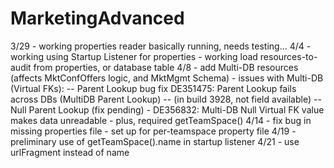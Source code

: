 # MarketingAdvanced

3/29
	- working properties reader basically running, needs testing...
4/4
	- working using Startup Listener for properties
	- working load resources-to-audit from properties, or database table
4/8
	- add Multi-DB resources (affects MktConfOffers logic, and MktMgmt Schema)
	- issues with Multi-DB (Virtual FKs):
		-- Parent Lookup bug fix DE351475: Parent Lookup fails across DBs (MultiDB Parent Lookup)
			-- (in build 3928, not field available)
		-- Null Parent Lookup (fix pending) - DE356832: Multi-DB Null Virtual FK value makes data unreadable
	- plus, required getTeamSpace()
4/14
	- fix bug in missing properties file
	- set up for per-teamspace property file
4/19
	- preliminary use of getTeamSpace().name in startup listener
4/21
	- use urlFragment instead of name